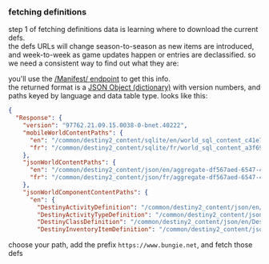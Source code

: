 ### fetching definitions

step 1 of fetching definitions data is learning where to download the current defs.  
the defs URLs will change season-to-season as new items are introduced, and week-to-week as game updates happen or entries are declassified. so we need a consistent way to find out what they are:

you'll use the [/Manifest/ endpoint](https://bungie-net.github.io/multi/operation_get_Destiny2-GetDestinyManifest.html) to get this info.  
the returned format is a [JSON Object (dictionary)](https://bungie-net.github.io/multi/schema_Destiny-Config-DestinyManifest.html) with version numbers, and paths keyed by language and data table type. looks like this:

```json
{
  "Response": {
    "version": "97762.21.09.15.0038-0-bnet.40222",
    "mobileWorldContentPaths": {
      "en": "/common/destiny2_content/sqlite/en/world_sql_content_c41e799c128f0c26d2fea1676d9ee8b7.content",
      "fr": "/common/destiny2_content/sqlite/fr/world_sql_content_a3f6924b0d08251daf987f709b674053.content"
    },
    "jsonWorldContentPaths": {
      "en": "/common/destiny2_content/json/en/aggregate-df567aed-6547-48cc-8195-bfae095f6ed7.json",
      "fr": "/common/destiny2_content/json/fr/aggregate-df567aed-6547-48cc-8195-bfae095f6ed7.json"
    },
    "jsonWorldComponentContentPaths": {
      "en": {
        "DestinyActivityDefinition": "/common/destiny2_content/json/en/DestinyActivityDefinition-df567aed-6547-48cc-8195-bfae095f6ed7.json",
        "DestinyActivityTypeDefinition": "/common/destiny2_content/json/en/DestinyActivityTypeDefinition-df567aed-6547-48cc-8195-bfae095f6ed7.json",
        "DestinyClassDefinition": "/common/destiny2_content/json/en/DestinyClassDefinition-df567aed-6547-48cc-8195-bfae095f6ed7.json",
        "DestinyInventoryItemDefinition": "/common/destiny2_content/json/en/DestinyInventoryItemDefinition-df567aed-6547-48cc-8195-bfae095f6ed7.json",
```

choose your path, add the prefix `https://www.bungie.net`, and fetch those defs